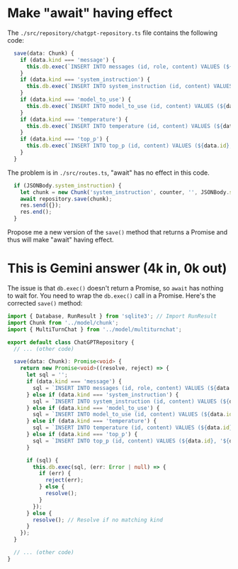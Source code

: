 # Make "await" having effect

The `./src/repository/chatgpt-repository.ts` file contains the following code:

```typescript
  save(data: Chunk) {
    if (data.kind === 'message') {
      this.db.exec(`INSERT INTO messages (id, role, content) VALUES (${data.id}, '${data.role}', '${data.content}')`);
    }
    if (data.kind === 'system_instruction') {
      this.db.exec(`INSERT INTO system_instruction (id, content) VALUES (${data.id}, '${data.content}')`);
    }
    if (data.kind === 'model_to_use') {
      this.db.exec(`INSERT INTO model_to_use (id, content) VALUES (${data.id}, '${data.content}')`);
    }
    if (data.kind === 'temperature') {
      this.db.exec(`INSERT INTO temperature (id, content) VALUES (${data.id}, '${data.content}')`);
    }
    if (data.kind === 'top_p') {
      this.db.exec(`INSERT INTO top_p (id, content) VALUES (${data.id}, '${data.content}')`);
    }
  }
```

The problem is in `./src/routes.ts`, "await" has no effect in this code.

```typescript
  if (JSONBody.system_instruction) {
    let chunk = new Chunk('system_instruction', counter, '', JSONBody.system_instruction);
    await repository.save(chunk);
    res.send({}); 
    res.end();
  }
```

Propose me a new version of the `save()` method that returns a Promise and thus will make "await" having effect.

# This is Gemini answer (4k in, 0k out)

The issue is that `db.exec()` doesn't return a Promise, so `await` has nothing to wait for.  You need to wrap the `db.exec()` call in a Promise.  Here's the corrected `save()` method:

```typescript
import { Database, RunResult } from 'sqlite3'; // Import RunResult
import Chunk from '../model/chunk';
import { MultiTurnChat } from '../model/multiturnchat';

export default class ChatGPTRepository {
  // ... (other code)

  save(data: Chunk): Promise<void> {
    return new Promise<void>((resolve, reject) => {
      let sql = '';
      if (data.kind === 'message') {
        sql = `INSERT INTO messages (id, role, content) VALUES (${data.id}, '${data.role}', '${data.content}')`;
      } else if (data.kind === 'system_instruction') {
        sql = `INSERT INTO system_instruction (id, content) VALUES (${data.id}, '${data.content}')`;
      } else if (data.kind === 'model_to_use') {
        sql = `INSERT INTO model_to_use (id, content) VALUES (${data.id}, '${data.content}')`;
      } else if (data.kind === 'temperature') {
        sql = `INSERT INTO temperature (id, content) VALUES (${data.id}, '${data.content}')`;
      } else if (data.kind === 'top_p') {
        sql = `INSERT INTO top_p (id, content) VALUES (${data.id}, '${data.content}')`;
      }

      if (sql) {
        this.db.exec(sql, (err: Error | null) => {
          if (err) {
            reject(err);
          } else {
            resolve();
          }
        });
      } else {
        resolve(); // Resolve if no matching kind
      }
    });
  }

  // ... (other code)
}
```

